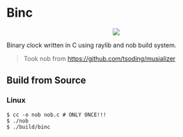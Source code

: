 # Binc

<p align=center>
  <img src="https://github.com/huggo-42/binc/assets/126027768/fb3405cf-26b5-4904-ae6a-09d7fd637eaf">
</p>

Binary clock written in C using raylib and nob build system.

> Took nob from https://github.com/tsoding/musializer

## Build from Source

### Linux

```console
$ cc -o nob nob.c # ONLY ONCE!!!
$ ./nob
$ ./build/binc
```
